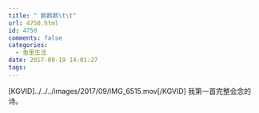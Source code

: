 ```yaml
---
title: " 鹅鹅鹅\t\t"
url: 4750.html
id: 4750
comments: false
categories:
  - 鱼里生活
date: 2017-09-19 14:01:27
tags:
---
```


\[KGVID\]../../../images/2017/09/IMG_6515.mov\[/KGVID\] 我第一首完整会念的诗。
